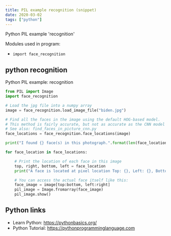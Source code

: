 ```yaml
---
title: PIL example recognition (snippet)
date: 2020-03-02
tags: ["python"]
---
```

Python PIL example 'recognition'


Modules used in program: 
* `import face_recognition`

## python recognition

Python PIL example: recognition

```python
from PIL import Image
import face_recognition

# Load the jpg file into a numpy array
image = face_recognition.load_image_file("biden.jpg")

# Find all the faces in the image using the default HOG-based model.
# This method is fairly accurate, but not as accurate as the CNN model and not GPU accelerated.
# See also: find_faces_in_picture_cnn.py
face_locations = face_recognition.face_locations(image)

print("I found {} face(s) in this photograph.".format(len(face_locations)))

for face_location in face_locations:

    # Print the location of each face in this image
    top, right, bottom, left = face_location
    print("A face is located at pixel location Top: {}, Left: {}, Bottom: {}, Right: {}".format(top, left, bottom, right))

    # You can access the actual face itself like this:
    face_image = image[top:bottom, left:right]
    pil_image = Image.fromarray(face_image)
    pil_image.show()

```

## Python links

- Learn Python: https://pythonbasics.org/
- Python Tutorial: https://pythonprogramminglanguage.com
